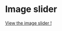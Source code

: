 <h1>Image slider</h1>
<a href='https://lulay2020.github.io/basicPractice/imgSlider/'>View the image slider !</a>
